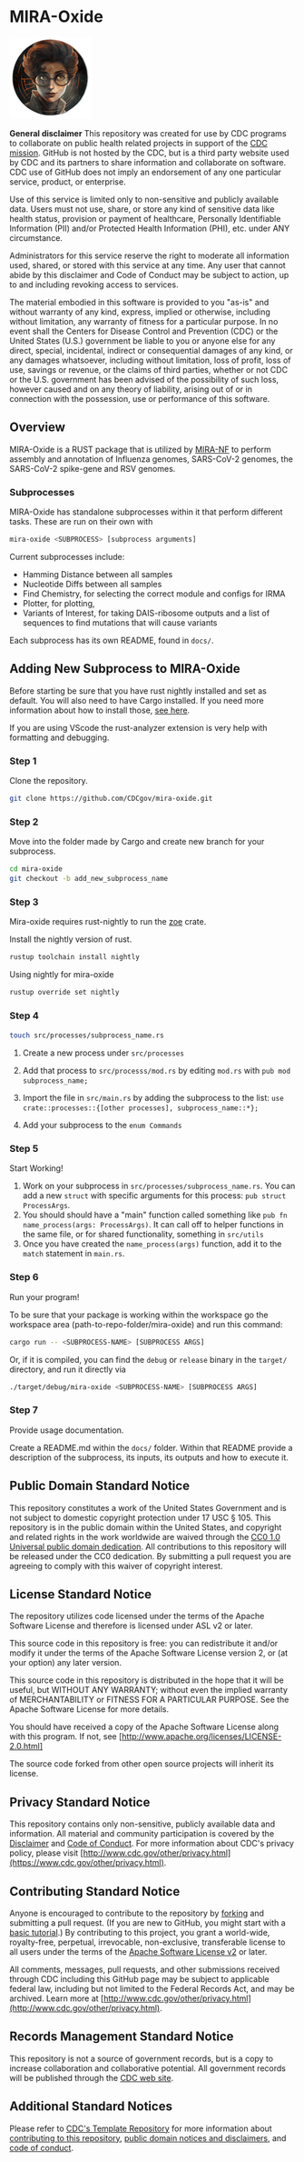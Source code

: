 # MIRA-Oxide

![MIRA-Oxide](./assets/images/mira_logo_gemini_oxide_web_small.png "MIRA, but rusty")

**General disclaimer** This repository was created for use by CDC programs to collaborate on public health related projects in support of the [CDC mission](https://www.cdc.gov/about/cdc/#cdc_about_cio_mission-our-mission).  GitHub is not hosted by the CDC, but is a third party website used by CDC and its partners to share information and collaborate on software. CDC use of GitHub does not imply an endorsement of any one particular service, product, or enterprise.

Use of this service is limited only to non-sensitive and publicly available data. Users must not use, share, or store any kind of sensitive data like health status, provision or payment of healthcare, Personally Identifiable Information (PII) and/or Protected Health Information (PHI), etc. under ANY circumstance.

Administrators for this service reserve the right to moderate all information used, shared, or stored with this service at any time. Any user that cannot abide by this disclaimer and Code of Conduct may be subject to action, up to and including revoking access to services.

The material embodied in this software is provided to you "as-is" and without warranty of any kind, express, implied or otherwise, including without limitation, any warranty of fitness for a particular purpose. In no event shall the Centers for Disease Control and Prevention (CDC) or the United States (U.S.) government be liable to you or anyone else for any direct, special, incidental, indirect or consequential damages of any kind, or any damages whatsoever, including without limitation, loss of profit, loss of use, savings or revenue, or the claims of third parties, whether or not CDC or the U.S. government has been advised of the possibility of such loss, however caused and on any theory of liability, arising out of or in connection with the possession, use or performance of this software.

## Overview

MIRA-Oxide is a RUST package that is utilized by [MIRA-NF](https://github.com/CDCgov/MIRA-NF) to perform assembly and annotation of Influenza genomes, SARS-CoV-2 genomes, the SARS-CoV-2 spike-gene and RSV genomes.

### Subprocesses

MIRA-Oxide has standalone subprocesses within it that perform different tasks. These are run on their own with

```bash
mira-oxide <SUBPROCESS> [subprocess arguments]
```

Current subprocesses include:

- Hamming Distance between all samples
- Nucleotide Diffs between all samples
- Find Chemistry, for selecting the correct module and configs for IRMA
- Plotter, for plotting,
- Variants of Interest, for taking DAIS-ribosome outputs and a list of sequences to find mutations that will cause variants

Each subprocess has its own README, found in `docs/`.

## Adding New Subprocess to MIRA-Oxide

Before starting be sure that you have rust nightly installed and set as default. You will also need to have Cargo installed. If you need more information about how to install those, [see here](https://rust-book.cs.brown.edu/ch01-00-getting-started.html).

If you are using VScode the rust-analyzer extension is very help with formatting and debugging.

### Step 1

Clone the repository.

```bash
git clone https://github.com/CDCgov/mira-oxide.git
```

### Step 2

Move into the folder made by Cargo and create new branch for your subprocess.

```bash
cd mira-oxide
git checkout -b add_new_subprocess_name
```

### Step 3

Mira-oxide requires rust-nightly to run the [zoe](https://github.com/CDCgov/zoe) crate.

Install the nightly version of rust.

```bash
rustup toolchain install nightly
```

Using nightly for mira-oxide

```bash
rustup override set nightly
```

### Step 4

```bash
touch src/processes/subprocess_name.rs
```

1. Create a new process under `src/processes`

2. Add that process to `src/processs/mod.rs` by editing `mod.rs` with `pub mod subprocess_name;`

3. Import the file in `src/main.rs` by adding the subprocess to the list: `use crate::processes::{[other processes], subprocess_name::*};`

4. Add your subprocess to the `enum Commands`

### Step 5

Start Working!

1. Work on your subprocess in `src/processes/subprocess_name.rs`. You can add a new `struct` with specific arguments for this process: `pub struct ProcessArgs`.
2. You should should have a "main" function called something like `pub fn name_process(args: ProcessArgs)`. It can call off to helper functions in the same file, or for shared functionality, something in `src/utils`
3. Once you have created the `name_process(args)` function, add it to the `match` statement in `main.rs`.

### Step 6

Run your program!

To be sure that your package is working within the workspace go the workspace area (path-to-repo-folder/mira-oxide) and run this command:

```bash
cargo run -- <SUBPROCESS-NAME> [SUBPROCESS ARGS]
```

Or, if it is compiled, you can find the `debug` or `release` binary in the `target/` directory, and run it directly via

```bash
./target/debug/mira-oxide <SUBPROCESS-NAME> [SUBPROCESS ARGS]
```

### Step 7

Provide usage documentation.

Create a README.md within the `docs/` folder. Within that README provide a description of the subprocess, its inputs, its outputs and how to execute it.
  
## Public Domain Standard Notice

This repository constitutes a work of the United States Government and is not
subject to domestic copyright protection under 17 USC § 105. This repository is in
the public domain within the United States, and copyright and related rights in
the work worldwide are waived through the [CC0 1.0 Universal public domain dedication](https://creativecommons.org/publicdomain/zero/1.0/).
All contributions to this repository will be released under the CC0 dedication. By
submitting a pull request you are agreeing to comply with this waiver of
copyright interest.

## License Standard Notice

The repository utilizes code licensed under the terms of the Apache Software
License and therefore is licensed under ASL v2 or later.

This source code in this repository is free: you can redistribute it and/or modify it under
the terms of the Apache Software License version 2, or (at your option) any
later version.

This source code in this repository is distributed in the hope that it will be useful, but WITHOUT ANY
WARRANTY; without even the implied warranty of MERCHANTABILITY or FITNESS FOR A
PARTICULAR PURPOSE. See the Apache Software License for more details.

You should have received a copy of the Apache Software License along with this
program. If not, see [http://www.apache.org/licenses/LICENSE-2.0.html]

The source code forked from other open source projects will inherit its license.

## Privacy Standard Notice

This repository contains only non-sensitive, publicly available data and
information. All material and community participation is covered by the
[Disclaimer](DISCLAIMER.md)
and [Code of Conduct](code-of-conduct.md).
For more information about CDC's privacy policy, please visit [http://www.cdc.gov/other/privacy.html](https://www.cdc.gov/other/privacy.html).

## Contributing Standard Notice

Anyone is encouraged to contribute to the repository by [forking](https://help.github.com/articles/fork-a-repo)
and submitting a pull request. (If you are new to GitHub, you might start with a
[basic tutorial](https://help.github.com/articles/set-up-git).) By contributing
to this project, you grant a world-wide, royalty-free, perpetual, irrevocable,
non-exclusive, transferable license to all users under the terms of the
[Apache Software License v2](http://www.apache.org/licenses/LICENSE-2.0.html) or
later.

All comments, messages, pull requests, and other submissions received through
CDC including this GitHub page may be subject to applicable federal law, including but not limited to the Federal Records Act, and may be archived. Learn more at [http://www.cdc.gov/other/privacy.html](http://www.cdc.gov/other/privacy.html).

## Records Management Standard Notice

This repository is not a source of government records, but is a copy to increase
collaboration and collaborative potential. All government records will be
published through the [CDC web site](http://www.cdc.gov).

## Additional Standard Notices

Please refer to [CDC's Template Repository](https://github.com/CDCgov/template) for more information about [contributing to this repository](https://github.com/CDCgov/template/blob/main/CONTRIBUTING.md), [public domain notices and disclaimers](https://github.com/CDCgov/template/blob/main/DISCLAIMER.md), and [code of conduct](https://github.com/CDCgov/template/blob/main/code-of-conduct.md).
